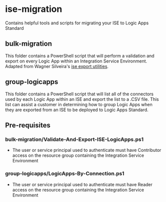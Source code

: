 # ise-migration
Contains helpful tools and scripts for migrating your ISE to Logic Apps Standard

## bulk-migration
This folder contains a PowerShell script that will perform a validation and export on every Logic App within an Integration Service Environment. Adapted from Wagner Silveira's [ise export utilities](https://github.com/wsilveiranz/iseexportutilities).

## group-logicapps
This folder contains a PowerShell script that will list all of the connectors used by each Logic App within an ISE and export the list to a .CSV file. This list can assist a customer in determining how to group Logic Apps when they are exported from an ISE to be deployed to Logic Apps Standard.

## Pre-requisites
### bulk-migration/Validate-And-Export-ISE-LogicApps.ps1
- The user or service principal used to authenticate must have Contributor access on the resource group containing the Integration Service Environment
### group-logicapps/LogicApps-By-Connection.ps1
- The user or service principal used to authenticate must have Reader access on the resource group containing the Integration Service Environment